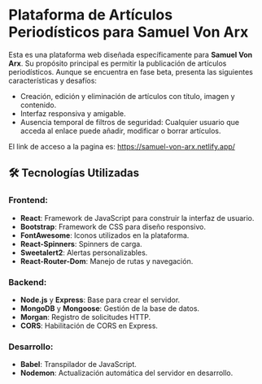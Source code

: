 # Plataforma de Artículos Periodísticos para Samuel Von Arx

Esta es una plataforma web diseñada específicamente para **Samuel Von Arx**. Su propósito principal es permitir la publicación de artículos periodísticos. Aunque se encuentra en fase beta, presenta las siguientes características y desafíos:

- Creación, edición y eliminación de artículos con título, imagen y contenido.
- Interfaz responsiva y amigable.
- Ausencia temporal de filtros de seguridad: Cualquier usuario que acceda al enlace puede añadir, modificar o borrar artículos.

El link de acceso a la pagina es: https://samuel-von-arx.netlify.app/

## 🛠 Tecnologías Utilizadas

### Frontend:
- **React**: Framework de JavaScript para construir la interfaz de usuario.
- **Bootstrap**: Framework de CSS para diseño responsivo.
- **FontAwesome**: Iconos utilizados en la plataforma.
- **React-Spinners**: Spinners de carga.
- **Sweetalert2**: Alertas personalizables.
- **React-Router-Dom**: Manejo de rutas y navegación.

### Backend:
- **Node.js** y **Express**: Base para crear el servidor.
- **MongoDB** y **Mongoose**: Gestión de la base de datos.
- **Morgan**: Registro de solicitudes HTTP.
- **CORS**: Habilitación de CORS en Express.

### Desarrollo:
- **Babel**: Transpilador de JavaScript.
- **Nodemon**: Actualización automática del servidor en desarrollo.

